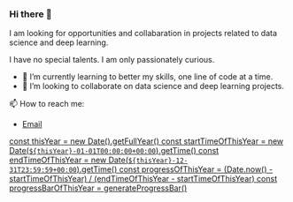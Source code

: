 ### Hi there 👋

I am looking for opportunities and collabaration in projects related to data science and deep learning.

I have no special talents. I am only passionately curious.

- 🌱 I’m currently learning to better my skills, one line of code at a time.
- 🤝 I’m looking to collaborate on data science and deep learning projects. 

📫 How to reach me: 
<a href= "mailto:amesarsimran@gmail.com" />
- Email 

const thisYear = new Date().getFullYear()
const startTimeOfThisYear = new Date(`${thisYear}-01-01T00:00:00+00:00`).getTime()
const endTimeOfThisYear = new Date(`${thisYear}-12-31T23:59:59+00:00`).getTime()
const progressOfThisYear = (Date.now() - startTimeOfThisYear) / (endTimeOfThisYear - startTimeOfThisYear)
const progressBarOfThisYear = generateProgressBar()

<!--
**simranamesar/simranamesar** is a ✨ _special_ ✨ repository because its `README.md` (this file) appears on your GitHub profile.

<img src= "https://img.shields.io/badge/Gmail-D14836?style=for-the-badge&logo=gmail&logoColor=white" /> 
  

Here are some ideas to get you started:
![YOUR github stats](https://github-readme-stats.vercel.app/api?username=simranamesar)

🔭 Skills and getting better:

<image src= "https://img.shields.io/badge/Python-3776AB?style=for-the-badge&logo=python&logoColor=white" /> <image src= "https://img.shields.io/badge/HTML-239120?style=for-the-badge&logo=html5&logoColor=white"/> <image src= "https://img.shields.io/badge/CSS-239120?&style=for-the-badge&logo=css3&logoColor=white" />

https://github.com/alexandresanlim/Badges4-README.md-Profile#-skills-


- 🔭 I’m currently working on ...
- 🌱 I’m currently learning ...
- 👯 I’m looking to collaborate on ...
- 🤔 I’m looking for help with ...
- 💬 Ask me about ...
- 📫 How to reach me: ...
- 😄 Pronouns: ...
- ⚡ Fun fact: ...
-->
